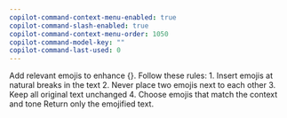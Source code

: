 ```yaml
---
copilot-command-context-menu-enabled: true
copilot-command-slash-enabled: true
copilot-command-context-menu-order: 1050
copilot-command-model-key: ""
copilot-command-last-used: 0
---
```

Add relevant emojis to enhance {}. Follow these rules:
    1. Insert emojis at natural breaks in the text
    2. Never place two emojis next to each other
    3. Keep all original text unchanged
    4. Choose emojis that match the context and tone
    Return only the emojified text.

